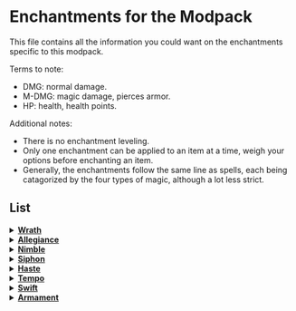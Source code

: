 # Enchantments for the Modpack
This file contains all the information you could want on the enchantments specific to this modpack.

Terms to note:
- DMG: normal damage.
- M-DMG: magic damage, pierces armor.
- HP: health, health points.

Additional notes:
- There is no enchantment leveling.
- Only one enchantment can be applied to an item at a time, weigh your options before enchanting an item.
- Generally, the enchantments follow the same line as spells, each being catagorized by the four types of magic, although a lot less strict.

## List
<details><summary><b><ins>Wrath</ins></b></summary>

*A basic enchantment that increases the damage of a weapon.*
```
Stats:
- +25% attack damage
- physical
- applied to weapons

Info:
- This modpack's version of sharpness.
- Instead of a flat damage increase, its a percent increase.
  - Scales with the damage of the weapon its applied to.
```
</details>

<details><summary><b><ins>Allegiance</ins></b></summary>

*A decent enchantment that causes a javelin to return to the thrower.*
```
Stats:
- (doesn't effect attributes)
- orderly
- applied to javelins

Info:
- This modpack's version of loyalty.
  - A workaround to the fact that loyalty doesn't work on javelins.
- Javelins, on impact, will teleport back to the thrower's inventory.
```
</details>

<details><summary><b><ins>Nimble</ins></b></summary>

*A basic enchantment that increases the mining speed of a tool.*
```
Stats:
- +25% mining speed
- orderly
- applied to tool

Info:
- This modpack's version of efficiency.
```
</details>

<details><summary><b><ins>Siphon</ins></b></summary>

*A neat enchantment that causes the lifeforce from enemies to be imbued into the user.*
```
Stats:
- +20% life steal
- -10% attack damage
- deathly
- applied to weapon

Info:
- N/A
```
</details>

<details><summary><b><ins>Haste</ins></b></summary>

*A neat enchantment that increases general movement speed.*
```
Stats:
- +15% movement speed
- orderly
- applied to leggings

Info:
- N/A
```
</details>

<details><summary><b><ins>Tempo</ins></b></summary>

*A neat enchantment that specifically increases sprinting movement speed.*
```
Stats:
- +30% sprint speed
- orderly
- applied to leggings

Info:
- N/A
```
</details>

<details><summary><b><ins>Swift</ins></b></summary>

*An enchantment that increases attack speed.*
```
Stats:
- +30% attack speed
- orderly
- applied to weapons

Info:
- N/A
```
</details>

<details><summary><b><ins>Armament</ins></b></summary>

*A niche enchantment that causes the player to make shockwaves when they fall.*
```
Stats:
- +50% gravity
- -30% movement speed
- +30% fall damage resistance
- physical
- applied to maces

Info:
- While holding the weapon, falling from great distances causes large shockwaves that deal damage to entities near the player.
```
</details>
